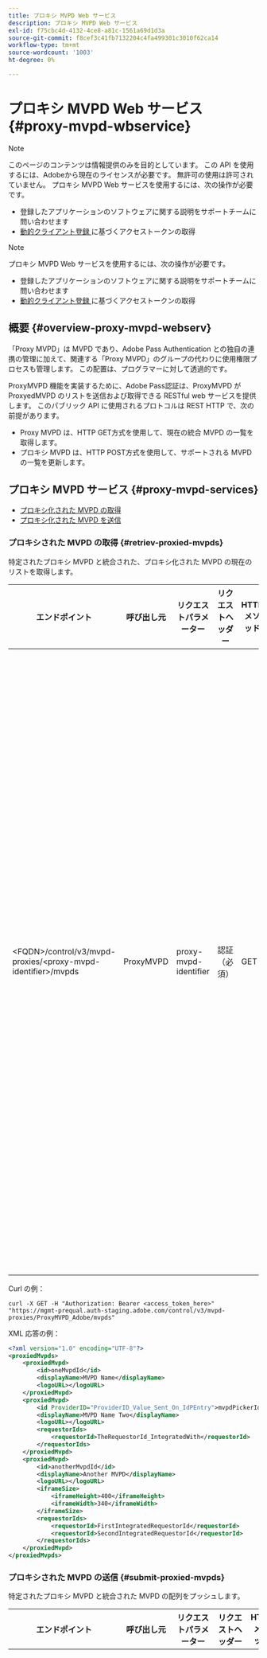 ```yaml
---
title: プロキシ MVPD Web サービス
description: プロキシ MVPD Web サービス
exl-id: f75cbc4d-4132-4ce8-a81c-1561a69d1d3a
source-git-commit: f8cef3c41fb7132204c4fa499301c3010f62ca14
workflow-type: tm+mt
source-wordcount: '1003'
ht-degree: 0%

---
```


# プロキシ MVPD Web サービス {#proxy-mvpd-wbservice}

>[!NOTE]
>
>このページのコンテンツは情報提供のみを目的としています。 この API を使用するには、Adobeから現在のライセンスが必要です。 無許可の使用は許可されていません。
>プロキシ MVPD Web サービスを使用するには、次の操作が必要です。
>- 登録したアプリケーションのソフトウェアに関する説明をサポートチームに問い合わせます
>- [ 動的クライアント登録 ](dynamic-client-registration.md) に基づくアクセストークンの取得
> 

>[!NOTE]
>
>プロキシ MVPD Web サービスを使用するには、次の操作が必要です。
>- 登録したアプリケーションのソフトウェアに関する説明をサポートチームに問い合わせます
>- [ 動的クライアント登録 ](dynamic-client-registration.md) に基づくアクセストークンの取得
> 

## 概要 {#overview-proxy-mvpd-webserv}

「Proxy MVPD」は MVPD であり、Adobe Pass Authentication との独自の連携の管理に加えて、関連する「Proxy MVPD」のグループの代わりに使用権限プロセスも管理します。 この配置は、プログラマーに対して透過的です。

ProxyMVPD 機能を実装するために、Adobe Pass認証は、ProxyMVPD が ProxyedMVPD のリストを送信および取得できる RESTful web サービスを提供します。 このパブリック API に使用されるプロトコルは REST HTTP で、次の前提があります。

- Proxy MVPD は、HTTP GET方式を使用して、現在の統合 MVPD の一覧を取得します。
- プロキシ MVPD は、HTTP POST方式を使用して、サポートされる MVPD の一覧を更新します。

## プロキシ MVPD サービス {#proxy-mvpd-services}

- [ プロキシ化された MVPD の取得 ](#retriev-proxied-mvpds)
- [ プロキシ化された MVPD を送信 ](#submit-proxied-mvpds)

### プロキシされた MVPD の取得 {#retriev-proxied-mvpds}

特定されたプロキシ MVPD と統合された、プロキシ化された MVPD の現在のリストを取得します。

| エンドポイント | 呼び出し元 | リクエストパラメーター | リクエストヘッダー | HTTP メソッド | HTTP 応答 |
|--------------------------------------------------------------------------|-----------|-----------------------|---------------------------|-------------|-----------------------------------------------------------------------------------------------------------------------------------------------------------------------------------------------------------------------------------------------------------------------------------------------------------------------------------------------------------------------------------------------------------------------------------------------------------------------------------------------------------------------------------------------------------------------------------------------------------------------------------------------------------------------------------------------------------------------------------------------------------------------------------------------------------------------------------------------------------|
| &lt;FQDN>/control/v3/mvpd-proxies/&lt;proxy-mvpd-identifier>/mvpds | ProxyMVPD | proxy-mvpd-identifier | 認証（必須） | GET | <ul><li> 200 （ok） – リクエストが正常に処理され、応答に XML 形式の ProxyedMVPD のリストが含まれる</li><li>401 （未認証） – 次のいずれかを示します。<ul><li>クライアントは、新しい access_token を要求する必要があります。</li><li>リクエストの発信元の IP アドレスが許可リストに存在しません</li><li>トークンが無効です</li></ul></li><li>403 （禁止） – 指定されたパラメーターで操作がサポートされていないか、プロキシ MVPD がプロキシとして設定されていないか、見つからないことを示します</li><li>405 （許可されていないメソッド） - GETまたはPOST以外の HTTP メソッドが使用されました。 この特定のエンドポイントでは、HTTP メソッドが一般にサポートされていないか、サポートされていません。</li><li>500 （内部サーバーエラー） – リクエストプロセス中に、サーバーサイドでエラーが発生しました。</li></ul> |

Curl の例：

`curl -X GET -H "Authorization: Bearer <access_token_here>" "https://mgmt-prequal.auth-staging.adobe.com/control/v3/mvpd-proxies/ProxyMVPD_Adobe/mvpds"`


XML 応答の例：

```xml
<?xml version="1.0" encoding="UTF-8"?>
<proxiedMvpds>
    <proxiedMvpd>
        <id>oneMvpdId</id>
        <displayName>MVPD Name</displayName>
        <logoURL></logoURL>
    </proxiedMvpd>
    <proxiedMvpd>
        <id ProviderID="ProviderID_Value_Sent_On_IdPEntry">mvpdPickerId</id>
        <displayName>MVPD Name Two</displayName>
        <logoURL></logoURL>
        <requestorIds>
            <requestorId>TheRequestorId_IntegratedWith</requestorId>
        </requestorIds>
    </proxiedMvpd>
    <proxiedMvpd>
        <id>anotherMvpdId</id>
        <displayName>Another MVPD</displayName>
        <logoURL></logoURL>
        <iframeSize>
            <iframeHeight>400</iframeHeight>
            <iframeWidth>340</iframeWidth>
        </iframeSize>
        <requestorIds>
            <requestorId>FirstIntegratedRequestorId</requestorId>
            <requestorId>SecondIntegratedRequestorId</requestorId>
        </requestorIds>
    </proxiedMvpd>
</proxiedMvpds>
```

### プロキシされた MVPD の送信 {#submit-proxied-mvpds}

特定されたプロキシ MVPD と統合された MVPD の配列をプッシュします。

| エンドポイント | 呼び出し元 | リクエストパラメーター | リクエストヘッダー | HTTP メソッド | HTTP 応答 |
|:------------------------------------------------------------------------:|:---------:|-----------------------|:---------------------------------------------------:|:-----------:|:---------------------------------------------------------------------------------------------------------------------------------------------------------------------------------------------------------------------------------------------------------------------------------------------------------------------------------------------------------------------------------------------------------------------------------------------------------------------------------------------------------------------------------------------------------------------------------------------------------------------------------------------------------------------------------------------------------------------------------------------------------------------------------------------------------------------------------------------------------------------------------------------------------------------------------------------------------------------------------------------------------------------------------------------------------------------------------------------------------------:|
| &lt;FQDN>/control/v3/mvpd-proxies/&lt;proxy-mvpd-identifier>/mvpds | ProxyMVPD | proxy-mvpd-identifier | 認証（必須）プロキシ化された mvpds （必須） | POST | <ul><li>201 （作成） – プッシュは正常に処理されました</li><li>400 （無効なリクエスト） – サーバーはリクエストの処理方法を把握していません：<ul><li>受信 XML はこの仕様で公開されているスキーマに準拠していません。</li><li>プロキシされた mvpid に一意の ID がありません</li><li>プッシュされた requestorIds は、応答コード 400 の他のサーブレットコンテナの理由は存在しません</li></ul><li>401 （未認証） – 次のいずれかを示します。<ul><li>クライアントは、新しい access_token を要求する必要があります。</li><li>リクエストの発信元の IP アドレスが許可リストに存在しません</li><li>トークンが無効です</li></ul></li><li>403 （禁止） – 指定されたパラメーターで操作がサポートされていないか、プロキシ MVPD がプロキシとして設定されていないか、見つからないことを示します</li><li>405 （許可されていないメソッド） - GETまたはPOST以外の HTTP メソッドが使用されました。 この特定のエンドポイントでは、HTTP メソッドが一般にサポートされていないか、サポートされていません。</li><li>500 （内部サーバーエラー） – リクエストプロセス中に、サーバーサイドでエラーが発生しました。</li></ul> |

Curl の例：

`curl -X POST -H "Authorization: Bearer <access_token_here>" "https://mgmt-prequal.auth.adobe.com/control/v3/mvpd-proxies/ProxyMVPD_Adobe/mvpds" -d "proxied-mvpds=%3CproxiedMvpds%3E%3CproxiedMvpd%3E%3CdisplayName%3EFirst%20MVPD%20Name%3C%2FdisplayName%3E%3Cid%3EfirstMVPDId%3C%2Fid%3E%3ClogoURL%3E%3C%2FlogoURL%3E%3C%2FproxiedMvpd%3E%3CproxiedMvpd%3E%3Cid%20ProviderID%3D%22ProviderID_Value_Sent_On_IdPEntry%22%3EmvpdPickerId%3C%2Fid%3E%3CdisplayName%3EMVPD%20Name%20Two%3C%2FdisplayName%3E%3ClogoURL%3E%3C%2FlogoURL%3E%3CrequestorIds%3E%3CrequestorId%3ETHE_REQUESTOR_ID%3C%2FrequestorId%3E%3C%2FrequestorIds%3E%3C%2FproxiedMvpd%3E%3C%2FproxiedMvpds%3E"`



XML 例：

```xml
<?xml version="1.0" encoding="UTF-8"?>
<proxiedMvpds>
    <proxiedMvpd>
        <id>oneMvpdId</id>
        <displayName>MVPD Name</displayName>
        <logoURL></logoURL>
    </proxiedMvpd>
    <proxiedMvpd>
        <id ProviderID="ProviderID_Value_Sent_On_IdPEntry">mvpdPickerId</id>
        <displayName>MVPD Name Two</displayName>
        <logoURL></logoURL>
        <requestorIds>
            <requestorId>TheRequestorId_IntegratedWith</requestorId>
        </requestorIds>
    </proxiedMvpd>
    <proxiedMvpd>
        <id>anotherMvpdId</id>
        <displayName>Another MVPD</displayName>
        <logoURL></logoURL>
        <iframeSize>
            <iframeHeight>400</iframeHeight>
            <iframeWidth>340</iframeWidth>
        </iframeSize>
        <requestorIds>
            <requestorId>FirstIntegratedRequestorId</requestorId>
            <requestorId>SecondIntegratedRequestorId</requestorId>
        </requestorIds>
    </proxiedMvpd>
</proxiedMvpds>
```


### 転記頻度 {#posting-frequency}

Adobe Pass認証では、ProxyMVPD が ProxyedMVPD のリストをプッシュするのは、以前のプッシュから変更があった場合のみにすることをお勧めします。

### プロキシ化された MVPD の削除 {#delete-proxied-freqency}

ProxyMVPD が空の ProxyedMVPDs リストを持つ XML レコードをプッシュすると、その空のリストは他のリストと同様にシステムに保存され、以前のリストを効果的に削除します。



## XSD 形式 {#xsd-format}

Adobeでは、公開 web サービスとの間でプロキシ化された MVPD を公開/取得するために、以下に示す許可されたフォーマットを定義しています。

```xml
<?xml version="1.0" encoding="UTF-8"?>
<xs:schema xmlns:xs="http://www.w3.org/2001/XMLSchema"
           xmlns:pxm="http://tve.adobe.com/data/proxiedmvpd"
           targetNamespace="http://tve.adobe.com/data/proxiedmvpd"
           elementFormDefault="qualified"
           version="1.0">
    <xs:complexType name="iframeSize">
        <xs:all>
            <xs:element name="iframeHeight" type="xs:int" minOccurs="1" maxOccurs="1" nillable="false"/>
            <xs:element name="iframeWidth" type="xs:int" minOccurs="1" maxOccurs="1" nillable="false"/>
        </xs:all>
    </xs:complexType>
    <xs:complexType name="requestorIds">
        <xs:annotation>
            <xs:documentation>List of requestors/programmers integrated with the proxied MVPD</xs:documentation>
        </xs:annotation>
        <xs:sequence>
            <xs:element name="requestorId" type="xs:string" minOccurs="1" maxOccurs="unbounded" nillable="false">
                <xs:annotation>
                    <xs:documentation>The requestor/programmer identifier recognized by Adobe</xs:documentation>
                </xs:annotation>
            </xs:element>
        </xs:sequence>
    </xs:complexType>
    <xs:complexType name="proxiedMvpd">
        <xs:all>
            <xs:element name="id" minOccurs="1" maxOccurs="1" nillable="false">
                <xs:annotation>
                    <xs:documentation>The id must conform to the regular expression: ([a-zA-Z0-9]+((\-)|[_])*)</xs:documentation>
                </xs:annotation>
                <xs:complexType>
                    <xs:simpleContent>
                        <xs:extension base="xs:string">
                            <xs:attribute name="ProviderID">
                                <xs:simpleType>
                                    <xs:restriction base="xs:string">
                                        <xs:minLength value="1"/>
                                        <xs:maxLength value="128"/>
                                    </xs:restriction>
                                </xs:simpleType>
                            </xs:attribute>
                        </xs:extension>
                    </xs:simpleContent>
                </xs:complexType>
            </xs:element>
            <xs:element name="displayName" type="xs:string" minOccurs="1" maxOccurs="1" nillable="false"/>
            <xs:element name="logoURL" type="xs:anyURI" minOccurs="1" maxOccurs="1" nillable="false"/>
            <xs:element name="iframeSize" type="pxm:iframeSize" minOccurs="0" maxOccurs="1"/>
            <xs:element name="requestorIds" type="pxm:requestorIds" minOccurs="0" maxOccurs="1"/>
        </xs:all>
    </xs:complexType>
    <xs:element name="proxiedMvpds">
        <xs:annotation>
            <xs:documentation>List of Proxied MVPD</xs:documentation>
        </xs:annotation>
        <xs:complexType>
            <xs:sequence>
                <xs:element name="proxiedMvpd" type="pxm:proxiedMvpd" minOccurs="0" maxOccurs="unbounded"/>
            </xs:sequence>
        </xs:complexType>
    </xs:element>
</xs:schema>
```

**要素に関するメモ：**

-   `id` （必須） – プロキシ化された MVPD ID は、次の文字のいずれかを使用して、MVPD の名前に関連する文字列である必要があります（トラッキング目的でプログラマーに公開されるため）。
-   英数字、アンダースコア（&quot;_&quot;）、ハイフン（&quot;-&quot;）のいずれかです。
-   idID は、次の正規表現に準拠する必要があります。
`(a-zA-Z0-9((-)|_)*)`

     したがって、1 文字以上の文字で始まり、文字、数字、ダッシュ、アンダースコアで始まる必要があります 
。
-   `iframeSize` （任意） - iframeSize 要素はオプションで、MVPD 認証ページが iFrame にあると想定される場合に、iFrame のサイズを定義します。 そうしないと、iframeSize 要素が存在しない場合、認証はブラウザーの完全なリダイレクトページで発生します。
-   `requestorIds` （任意） - requestorIds の値は、Adobeによって指定されます。 プロキシ化された MVPD が 1 つ以上の requestorId と統合されている必要があります。 「requestorIds」タグがプロキシ化された MVPD 要素に存在しない場合、プロキシ化された MVPD は、プロキシ MVPD に統合されたすべての利用可能なリクエスタと統合されます。
-   `ProviderID` （オプション） - ProviderID 属性が id 要素に存在する場合、ProviderID の値が、SAML 認証リクエストで（id 値ではなく）プロキシ化された MVPD/SubMVPD ID としてプロキシ MVPD に送信されます。 この場合、id の値は、プログラマーページに表示される MVPD ピッカー内、およびAdobe Pass Authentication 内部でのみ使用されます。 ProviderID 属性の長さは 1 ～ 128 文字にする必要があります。

## セキュリティ {#security}

リクエストを有効と見なすには、次のルールを遵守する必要があります。

- リクエストヘッダーには、[ 動的クライアント登録 ](dynamic-client-registration.md) からのセキュリティ Oauth2 アクセストークンが含まれている必要があります。
 – このリクエストは、許可されている特定の IP アドレスから送信される必要があります。
- リクエストは、SSL プロトコルを使用して送信する必要があります。

リクエストヘッダーに存在し、上記に示されていないすべてのパラメーターは無視されます。

Curl の例：

`curl -X GET -H "Authorization: Bearer <access_token_here>" "https://mgmt-prequal.auth-staging.adobe.com/control/v3/proxiedMvpds"`

## Adobe Pass Authentication Environments のプロキシ MVPD Web サービスエンドポイント {#proxy-mvpd-wevserv-endpoints}

- **実稼動 URL:** https://mgmt.auth.adobe.com/control/v3/proxiedMvpds
- **ステージング URL:** https://mgmt.auth-staging.adobe.com/control/v3/proxiedMvpds
- **PreQual-Production URL:** https://mgmt-prequal.auth.adobe.com/control/v3/proxiedMvpds
- **PreQual-Staging URL:** https://mgmt-prequal.auth-staging.adobe.com/control/v3/proxiedMvpds

<!--
>[!RELATEDINFORMATION]
>* [Proxy MVPD SAML integration](/help/authentication/proxy-mvpd-saml-int.md)
>* [User metadata exchange](/help/authentication/mvpd-user-metadata-exchng.md)
>* [Technical paper](/help/authentication/technical-paper.md)
>* [Adobe Pass Authentication glossary](/help/authentication/glossary.md)
-->

